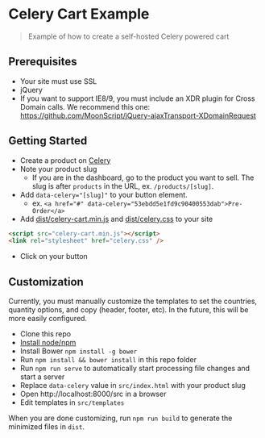 Celery Cart Example
============

> Example of how to create a self-hosted Celery powered cart

## Prerequisites

* Your site must use SSL
* jQuery
* If you want to support IE8/9, you must include an XDR plugin for Cross Domain calls. We recommend this one: https://github.com/MoonScript/jQuery-ajaxTransport-XDomainRequest

## Getting Started

* Create a product on [Celery](https://trycelery.com)
* Note your product slug
  * If you are in the dashboard, go to the product you want to sell. The slug is after `products` in the URL, ex. `/products/[slug]`.
* Add `data-celery="[slug]"` to your button element.
  * ex. `<a href="#" data-celery="53ebdd5e1fd9c90400553dab">Pre-Order</a>`
* Add [dist/celery-cart.min.js](https://github.com/airbrite/diy-checkout/blob/master/dist/celery-cart.min.js) and [dist/celery.css](https://github.com/airbrite/diy-checkout/blob/master/dist/celery.css) to your site

```html
<script src="celery-cart.min.js"></script>
<link rel="stylesheet" href="celery.css" />
```

* Click on your button


## Customization

Currently, you must manually customize the templates to set the countries, quantity options, and copy (header, footer, etc). In the future, this will be more easily configured.

* Clone this repo
* [Install node/npm](http://nodejs.org/)
* Install Bower `npm install -g bower`
* Run `npm install && bower install` in this repo folder
* Run `npm run serve` to automatically start processing file changes and start a server
* Replace `data-celery` value in `src/index.html` with your product slug
* Open http://localhost:8000/src in a browser
* Edit templates in `src/templates`

When you are done customizing, run `npm run build` to generate the minimized files in `dist`.
